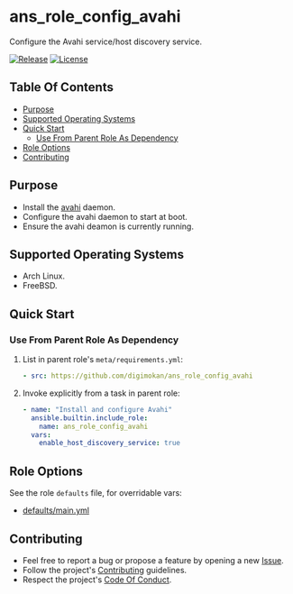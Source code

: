 # ans_role_config_avahi

Configure the Avahi service/host discovery service.

[![Release](https://img.shields.io/github/release/digimokan/ans_role_config_avahi.svg?label=release)](https://github.com/digimokan/ans_role_config_avahi/releases/latest "Latest Release Notes")
[![License](https://img.shields.io/badge/license-MIT-blue.svg?label=license)](LICENSE.md "Project License")

## Table Of Contents

* [Purpose](#purpose)
* [Supported Operating Systems](#supported-operating-systems)
* [Quick Start](#quick-start)
    * [Use From Parent Role As Dependency](#use-from-parent-role-as-dependency)
* [Role Options](#role-options)
* [Contributing](#contributing)

## Purpose

* Install the [avahi](https://avahi.org/) daemon.
* Configure the avahi daemon to start at boot.
* Ensure the avahi deamon is currently running.

## Supported Operating Systems

* Arch Linux.
* FreeBSD.

## Quick Start

### Use From Parent Role As Dependency

1. List in parent role's `meta/requirements.yml`:

   ```yaml
   - src: https://github.com/digimokan/ans_role_config_avahi
   ```

2. Invoke explicitly from a task in parent role:

   ```yaml
   - name: "Install and configure Avahi"
     ansible.builtin.include_role:
       name: ans_role_config_avahi
     vars:
       enable_host_discovery_service: true
   ```

## Role Options

See the role `defaults` file, for overridable vars:

  * [defaults/main.yml](../defaults/main.yml)

## Contributing

* Feel free to report a bug or propose a feature by opening a new
  [Issue](https://github.com/digimokan/ans_role_config_avahi/issues).
* Follow the project's [Contributing](CONTRIBUTING.md) guidelines.
* Respect the project's [Code Of Conduct](CODE_OF_CONDUCT.md).


